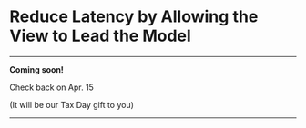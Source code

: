 # Reduce Latency by Allowing the View to Lead the Model

--------------

 **Coming soon!**

 Check back on Apr. 15

 (It will be our Tax Day gift to you)

--------------